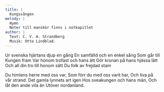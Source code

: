 ```yaml
---
title: |
  Kungssången
melody: |
  Hymn
  Noter till manskör finns i notkapitlet
author: |
  Text: C. V. A. Strandberg
  Musik: Otto Lindblad.
---
```

Ur svenska hjärtans djup en gång
En samfälld och en enkel sång
Som går till Kungen fram
Var honom trofast och hans ätt
Gör kronan på hans hjässa lätt
Och all din tro till honom sätt
Du folk av frejdad stam

Du himlens herre med oss var,
Som förr du med oss varit har,
Och liva på vår strand.
Det gamla lynnets art igen
Hos sveakungen och hans män,
Och låt den ande vila än
Utöver nordanland.